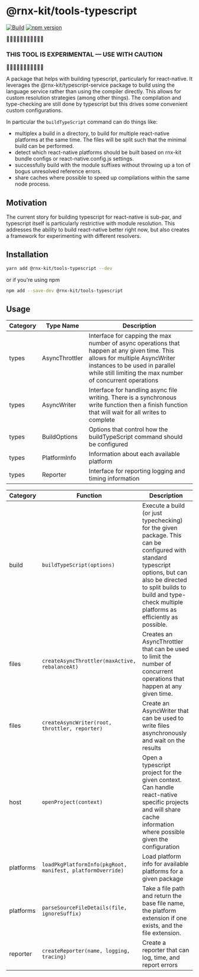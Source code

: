 # @rnx-kit/tools-typescript

[![Build](https://github.com/microsoft/rnx-kit/actions/workflows/build.yml/badge.svg)](https://github.com/microsoft/rnx-kit/actions/workflows/build.yml)
[![npm version](https://img.shields.io/npm/v/@rnx-kit/tools-typescript)](https://www.npmjs.com/package/@rnx-kit/tools-typescript)

🚧🚧🚧🚧🚧🚧🚧🚧🚧🚧🚧

### THIS TOOL IS EXPERIMENTAL — USE WITH CAUTION

🚧🚧🚧🚧🚧🚧🚧🚧🚧🚧🚧

A package that helps with building typescript, particularly for react-native. It
leverages the @rnx-kit/typescript-service package to build using the language
service rather than using the compiler directly. This allows for custom
resolution strategies (among other things). The compilation and type-checking
are still done by typescript but this drives some convenient custom
configurations.

In particular the `buildTypeScript` command can do things like:

- multiplex a build in a directory, to build for multiple react-native platforms
  at the same time. The files will be split such that the minimal build can be
  performed.
- detect which react-native platforms should be built based on rnx-kit bundle
  configs or react-native.config.js settings.
- successfully build with the module suffixes without throwing up a ton of bogus
  unresolved reference errors.
- share caches where possible to speed up compilations within the same node
  process.

## Motivation

The current story for building typescript for react-native is sub-par, and
typescript itself is particularly restrictive with module resolution. This
addresses the ability to build react-native better right now, but also creates a
framework for experimenting with different resolvers.

## Installation

```sh
yarn add @rnx-kit/tools-typescript --dev
```

or if you're using npm

```sh
npm add --save-dev @rnx-kit/tools-typescript
```

## Usage

<!-- The following table can be updated by running `yarn update-readme` -->
<!-- @rnx-kit/api start -->

| Category | Type Name      | Description                                                                                                                                                                                                                |
| -------- | -------------- | -------------------------------------------------------------------------------------------------------------------------------------------------------------------------------------------------------------------------- |
| types    | AsyncThrottler | Interface for capping the max number of async operations that happen at any given time. This allows for multiple AsyncWriter instances to be used in parallel while still limiting the max number of concurrent operations |
| types    | AsyncWriter    | Interface for handling async file writing. There is a synchronous write function then a finish function that will wait for all writes to complete                                                                          |
| types    | BuildOptions   | Options that control how the buildTypeScript command should be configured                                                                                                                                                  |
| types    | PlatformInfo   | Information about each available platform                                                                                                                                                                                  |
| types    | Reporter       | Interface for reporting logging and timing information                                                                                                                                                                     |

| Category  | Function                                                   | Description                                                                                                                                                                                                                            |
| --------- | ---------------------------------------------------------- | -------------------------------------------------------------------------------------------------------------------------------------------------------------------------------------------------------------------------------------- |
| build     | `buildTypeScript(options)`                                 | Execute a build (or just typechecking) for the given package. This can be configured with standard typescript options, but can also be directed to split builds to build and type-check multiple platforms as efficiently as possible. |
| files     | `createAsyncThrottler(maxActive, rebalanceAt)`             | Creates an AsyncThrottler that can be used to limit the number of concurrent operations that happen at any given time.                                                                                                                 |
| files     | `createAsyncWriter(root, throttler, reporter)`             | Create an AsyncWriter that can be used to write files asynchronously and wait on the results                                                                                                                                           |
| host      | `openProject(context)`                                     | Open a typescript project for the given context. Can handle react-native specific projects and will share cache information where possible given the configuration                                                                     |
| platforms | `loadPkgPlatformInfo(pkgRoot, manifest, platformOverride)` | Load platform info for available platforms for a given package                                                                                                                                                                         |
| platforms | `parseSourceFileDetails(file, ignoreSuffix)`               | Take a file path and return the base file name, the platform extension if one exists, and the file extension.                                                                                                                          |
| reporter  | `createReporter(name, logging, tracing)`                   | Create a reporter that can log, time, and report errors                                                                                                                                                                                |

<!-- @rnx-kit/api end -->
